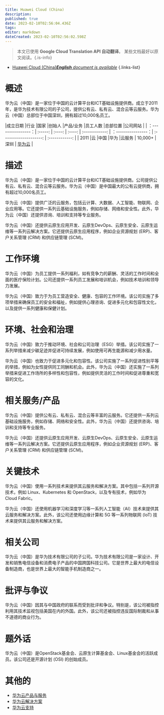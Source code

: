 ```yaml
---
title: Huawei Cloud (China)
description: 
published: true
date: 2023-02-10T02:56:04.436Z
tags: 
editor: markdown
dateCreated: 2023-02-10T02:56:02.598Z
---
```


> 本文已使用 **Google Cloud Translation API 自动翻译**。
某些文档最好以原文阅读。{.is-info}



- [Huawei Cloud (China)***English** document is available*](/en/Knowledge-base/Dictionary/Company/huawei-cloud-china)
{.links-list}


# 概述

华为云（中国）是一家位于中国的云计算平台和ICT基础设施提供商。成立于2011年，是华为技术有限公司的子公司，提供公有云、私有云、混合云等云服务。华为云（中国）总部位于中国深圳，拥有超过10,000名员工。

|成立日期 |行业 |国家 |创始人 |产品/业务 |员工人数 |总部位置 |公司网站 |
| ：----------------：| :-----: | :----: | :----: | :------------: | ：----------------：| :--------------------: | :------------: |
| 2011 |云 |中国 |华为 |云服务 | 10,000+ |深圳 | [华为云](https://www.huaweicloud.com/) |

# 描述

华为云（中国）是一家位于中国的云计算平台和ICT基础设施提供商。公司提供公有云、私有云、混合云等云服务。华为云（中国）是中国最大的公有云提供商，拥有超过10,000名员工。

华为云（中国）提供广泛的云服务，包括云计算、大数据、人工智能、物联网、企业应用等。它还提供一系列云基础设施服务，例如存储、网络和安全性。此外，华为云（中国）还提供咨询、培训和支持等专业服务。

华为云（中国）还提供云原生应用开发、云原生DevOps、云原生安全、云原生运维等一系列云解决方案。它还提供云原生应用程序，例如企业资源规划 (ERP)、客户关系管理 (CRM) 和供应链管理 (SCM)。

# 工作环境

华为云（中国）为员工提供一系列福利，如有竞争力的薪酬、灵活的工作时间和全面的医疗保险计划。公司还提供一系列员工发展和培训机会，例如技术培训和领导力发展。

华为云（中国）致力于为员工营造安全、健康、包容的工作环境。该公司实施了多项举措来确保员工的安全和福祉，例如提供心理咨询、促进多元化和包容性文化，以及提供一系列健康和保健计划。

# 环境、社会和治理

华为云（中国）致力于推动环境、社会和公司治理（ESG）举措。该公司实施了一系列举措来减少碳足迹并促进可持续发展，例如使用可再生能源和减少用水量。

华为云（中国）也致力于促进多元化和包容性。该公司实施了一系列促进性别平等的举措，例如为女性提供同工同酬和机会。此外，华为云（中国）还实施了一系列举措来促进工作场所的多样性和包容性，例如提供灵活的工作时间和促进尊重和宽容的文化。

# 相关服务/产品

华为云（中国）提供公有云、私有云、混合云等丰富的云服务。它还提供一系列云基础设施服务，例如存储、网络和安全性。此外，华为云（中国）还提供咨询、培训和支持等专业服务。

华为云（中国）还提供云原生应用开发、云原生DevOps、云原生安全、云原生运维等一系列云解决方案。它还提供云原生应用程序，例如企业资源规划 (ERP)、客户关系管理 (CRM) 和供应链管理 (SCM)。

# 关键技术

华为云（中国）使用一系列技术来提供其云服务和解决方案。其中包括一系列开源技术，例如 Linux、Kubernetes 和 OpenStack，以及专有技术，例如华为 Cloud Fabric。

华为云（中国）还使用机器学习和深度学习等一系列人工智能（AI）技术来提供其云服务和解决方案。此外，该公司还使用边缘计算和 5G 等一系列物联网 (IoT) 技术来提供其云服务和解决方案。

# 相关公司

华为云（中国）是华为技术有限公司的子公司。华为技术有限公司是一家设计、开发和销售电信设备和消费电子产品的中国跨国科技公司。它是世界上最大的电信设备制造商，也是世界上最大的智能手机制造商之一。

# 批评与争议

华为云（中国）因其与中国政府的联系而受到批评和争议。特别是，该公司被指控利用其技术监视包括美国在内的外国。此外，该公司还被指控违反国际制裁和从事不道德的商业行为。

# 题外话

华为云（中国）是OpenStack基金会、云原生计算基金会、Linux基金会的活跃成员。该公司还是开源计划 (OSI) 的创始成员。

# 其他的

- [华为云产品与服务](https://www.huaweicloud.com/products.html)
- [华为云解决方案](https://www.huaweicloud.com/solutions.html)
- [华为云支持](https://www.huaweicloud.com/support.html)